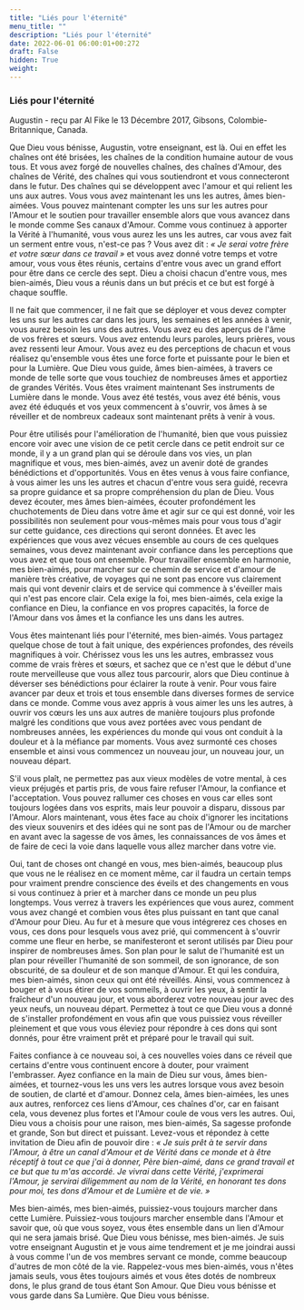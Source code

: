 ```yaml
---
title: "Liés pour l'éternité"
menu_title: ""
description: "Liés pour l'éternité"
date: 2022-06-01 06:00:01+00:272
draft: False
hidden: True
weight:
---
```

### Liés pour l'éternité

Augustin - reçu par Al Fike le 13 Décembre 2017, Gibsons, Colombie-Britannique, Canada.

Que Dieu vous bénisse, Augustin, votre enseignant, est là. Oui en effet les chaînes ont été brisées, les chaînes de la condition humaine autour de vous tous. Et vous avez forgé de nouvelles chaînes, des chaînes d'Amour, des chaînes de Vérité, des chaînes qui vous soutiendront et vous connecteront dans le futur. Des chaînes qui se développent avec l'amour et qui relient les uns aux autres. Vous vous avez maintenant les uns les autres, âmes bien-aimées. Vous pouvez maintenant compter les uns sur les autres pour l'Amour et le soutien pour travailler ensemble alors que vous avancez dans le monde comme Ses canaux d'Amour. Comme vous continuez à apporter la Vérité à l'humanité, vous vous aurez les uns les autres, car vous avez fait un serment entre vous, n'est-ce pas ? Vous avez dit : *« Je serai votre frère et votre sœur dans ce travail »* et vous avez donné votre temps et votre amour, vous vous êtes réunis, certains d'entre vous avec un grand effort pour être dans ce cercle des sept. Dieu a choisi chacun d'entre vous, mes bien-aimés, Dieu vous a réunis dans un but précis et ce but est forgé à chaque souffle.

Il ne fait que commencer, il ne fait que se déployer et vous devez compter les uns sur les autres car dans les jours, les semaines et les années à venir, vous aurez besoin les uns des autres. Vous avez eu des aperçus de l'âme de vos frères et sœurs. Vous avez entendu leurs paroles, leurs prières, vous avez ressenti leur Amour. Vous avez eu des perceptions de chacun et vous réalisez qu'ensemble vous êtes une force forte et puissante pour le bien et pour la Lumière. Que Dieu vous guide, âmes bien-aimées, à travers ce monde de telle sorte que vous touchiez de nombreuses âmes et apportiez de grandes Vérités. Vous êtes vraiment maintenant Ses instruments de Lumière dans le monde. Vous avez été testés, vous avez été bénis, vous avez été éduqués et vos yeux commencent à s'ouvrir, vos âmes à se réveiller et de nombreux cadeaux sont maintenant prêts à venir à vous. 

Pour être utilisés pour l'amélioration de l'humanité, bien que vous puissiez encore voir avec une vision de ce petit cercle dans ce petit endroit sur ce monde, il y a un grand plan qui se déroule dans vos vies, un plan magnifique et vous, mes bien-aimés, avez un avenir doté de grandes bénédictions et d'opportunités. Vous en êtes venus à vous faire confiance, à vous aimer les uns les autres et chacun d'entre vous sera guidé, recevra sa propre guidance et sa propre compréhension du plan de Dieu. Vous devez écouter, mes âmes bien-aimées, écouter profondément les chuchotements de Dieu dans votre âme et agir sur ce qui est donné, voir les possibilités non seulement pour vous-mêmes mais pour vous tous d'agir sur cette guidance, ces directions qui seront données. Et avec les expériences que vous avez vécues ensemble au cours de ces quelques semaines, vous devez maintenant avoir confiance dans les perceptions que vous avez et que tous ont ensemble. Pour travailler ensemble en harmonie, mes bien-aimés, pour marcher sur ce chemin de service et d'amour de manière très créative, de voyages qui ne sont pas encore vus clairement mais qui vont devenir clairs et de service qui commence à s'éveiller mais qui n'est pas encore clair. Cela exige la foi, mes bien-aimés, cela exige la confiance en Dieu, la confiance en vos propres capacités, la force de l'Amour dans vos âmes et la confiance les uns dans les autres.

Vous êtes maintenant liés pour l'éternité, mes bien-aimés. Vous partagez quelque chose de tout à fait unique, des expériences profondes, des réveils magnifiques à voir. Chérissez vous les uns les autres, embrassez vous comme de vrais frères et sœurs, et sachez que ce n'est que le début d'une route merveilleuse que vous allez tous parcourir, alors que Dieu continue à déverser ses bénédictions pour éclairer la route à venir. Pour vous faire avancer par deux et trois et tous ensemble dans diverses formes de service dans ce monde. Comme vous avez appris à vous aimer les uns les autres, à ouvrir vos cœurs les uns aux autres de manière toujours plus profonde malgré les conditions que vous avez portées avec vous pendant de nombreuses années, les expériences du monde qui vous ont conduit à la douleur et à la méfiance par moments. Vous avez surmonté ces choses ensemble et ainsi vous commencez un nouveau jour, un nouveau jour, un nouveau départ. 

S'il vous plaît, ne permettez pas aux vieux modèles de votre mental, à ces vieux préjugés et partis pris, de vous faire refuser l'Amour, la confiance et l'acceptation. Vous pouvez rallumer ces choses en vous car elles sont toujours logées dans vos esprits, mais leur pouvoir a disparu, dissous par l'Amour. Alors maintenant, vous êtes face au choix d'ignorer les incitations des vieux souvenirs et des idées qui ne sont pas de l'Amour ou de marcher en avant avec la sagesse de vos âmes, les connaissances de vos âmes et de faire de ceci la voie dans laquelle vous allez marcher dans votre vie.

Oui, tant de choses ont changé en vous, mes bien-aimés, beaucoup plus que vous ne le réalisez en ce moment même, car il faudra un certain temps pour vraiment prendre conscience des éveils et des changements en vous si vous continuez à prier et à marcher dans ce monde un peu plus longtemps. Vous verrez à travers les expériences que vous aurez, comment vous avez changé et combien vous êtes plus puissant en tant que canal d'Amour pour Dieu. Au fur et à mesure que vous intégrerez ces choses en vous, ces dons pour lesquels vous avez prié, qui commencent à s'ouvrir comme une fleur en herbe, se manifesteront et seront utilisés par Dieu pour inspirer de nombreuses âmes. Son plan pour le salut de l'humanité est un plan pour réveiller l'humanité de son sommeil, de son ignorance, de son obscurité, de sa douleur et de son manque d'Amour. Et qui les conduira, mes bien-aimés, sinon ceux qui ont été réveillés. Ainsi, vous commencez à bouger et à vous étirer de vos sommeils, à ouvrir les yeux, à sentir la fraîcheur d'un nouveau jour, et vous aborderez votre nouveau jour avec des yeux neufs, un nouveau départ. Permettez à tout ce que Dieu vous a donné de s'installer profondément en vous afin que vous puissiez vous réveiller pleinement et que vous vous éleviez pour répondre à ces dons qui sont donnés, pour être vraiment prêt et préparé pour le travail qui suit.

Faites confiance à ce nouveau soi, à ces nouvelles voies dans ce réveil que certains d'entre vous continuent encore à douter, pour vraiment l'embrasser. Ayez confiance en la main de Dieu sur vous, âmes bien-aimées, et tournez-vous les uns vers les autres lorsque vous avez besoin de soutien, de clarté et d'amour. Donnez cela, âmes bien-aimées, les unes aux autres, renforcez ces liens d'Amour, ces chaînes d'or, car en faisant cela, vous devenez plus fortes et l'Amour coule de vous vers les autres. Oui, Dieu vous a choisis pour une raison, mes bien-aimés, Sa sagesse profonde et grande, Son but direct et puissant. Levez-vous et répondez à cette invitation de Dieu afin de pouvoir dire : *« Je suis prêt à te servir dans l'Amour, à être un canal d'Amour et de Vérité dans ce monde et à être réceptif à tout ce que j'ai à donner, Père bien-aimé, dans ce grand travail et ce but que tu m'as accordé. Je vivrai dans cette Vérité, j'exprimerai l'Amour, je servirai diligemment au nom de la Vérité, en honorant tes dons pour moi, tes dons d'Amour et de Lumière et de vie. »*

Mes bien-aimés, mes bien-aimés, puissiez-vous toujours marcher dans cette Lumière. Puissiez-vous toujours marcher ensemble dans l'Amour et savoir que, où que vous soyez, vous êtes ensemble dans un lien d'Amour qui ne sera jamais brisé. Que Dieu vous bénisse, mes bien-aimés. Je suis votre enseignant Augustin et je vous aime tendrement et je me joindrai aussi à vous comme l'un de vos membres servant ce monde, comme beaucoup d'autres de mon côté de la vie. Rappelez-vous mes bien-aimés, vous n'êtes jamais seuls, vous êtes toujours aimés et vous êtes dotés de nombreux dons, le plus grand de tous étant Son Amour. Que Dieu vous bénisse et vous garde dans Sa Lumière. Que Dieu vous bénisse.

